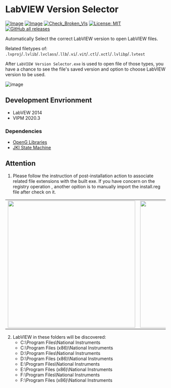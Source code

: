 LabVIEW Version Selector
===================================

[![Image](https://www.vipm.io/package/labview_version_selector/badge.svg?metric=installs)](https://www.vipm.io/package/labview_version_selector/)
[![Image](https://www.vipm.io/package/labview_version_selector/badge.svg?metric=stars)](https://www.vipm.io/package/labview_version_selector/)
[![Check_Broken_VIs](https://github.com/NEVSTOP-LAB/LabVIEW-Version-Selector/actions/workflows/Check_Broken_VIs.yml/badge.svg)](https://github.com/NEVSTOP-LAB/LabVIEW-Version-Selector/actions/workflows/Check_Broken_VIs.yml)
[![License: MIT](https://img.shields.io/badge/License-MIT-yellow.svg)](https://opensource.org/licenses/MIT)
[![GitHub all releases](https://img.shields.io/github/downloads/NEVSTOP-LAB/LabVIEW-Version-Selector/total)](https://github.com/NEVSTOP-LAB/LabVIEW-Version-Selector/releases)

Automatically Select the correct LabVIEW version to open LabVIEW files.

Related filetypes of: `.lvproj`/`.lvlib`/`.lvclass`/`.llb`/`.vi`/`.vit`/`.ctl`/`.xctl`/`.lvlibp`/`.lvtest`

After `LabVIEW Version Selector.exe` is used to open file of those types, you have a chance to see the file's saved version and option to choose LabVIEW version to be used.

![image](https://user-images.githubusercontent.com/8196752/198526226-0ca079f3-e9c1-41de-b14c-12358854a554.png)

## Development Envrionment

 - LabVEW 2014
 - VIPM 2020.3

### Dependencies

 - [OpenG Libraries](http://sine.ni.com/nips/cds/view/p/lang/zhs/nid/209027)
 - [JKI State Machine](https://github.com/JKISoftware/JKI-State-Machine)

## Attention

   1. Please follow the instruction of post-installation action to associate related file extensions with the built exe. If you have concern on the registry operation , another opition is to manually import the install.reg file after check on it.

   <table><tr>
   <td><img src=https://user-images.githubusercontent.com/8196752/198864067-595e8bd5-96bf-4269-9d45-c72a9979ebca.png width=400px /></td>
   <td><img src=https://user-images.githubusercontent.com/8196752/198864102-0ac8998f-77b5-4925-8ffa-20fb20ebb6bd.png width=400px /></td>
   </tr></table>

   2. LabVIEW in these folders will be discovered:
         - C:\Program Files\National Instruments
         - C:\Program Files (x86)\National Instruments
         - D:\Program Files\National Instruments
         - D:\Program Files (x86)\National Instruments
         - E:\Program Files\National Instruments
         - E:\Program Files (x86)\National Instruments
         - F:\Program Files\National Instruments
         - F:\Program Files (x86)\National Instruments

